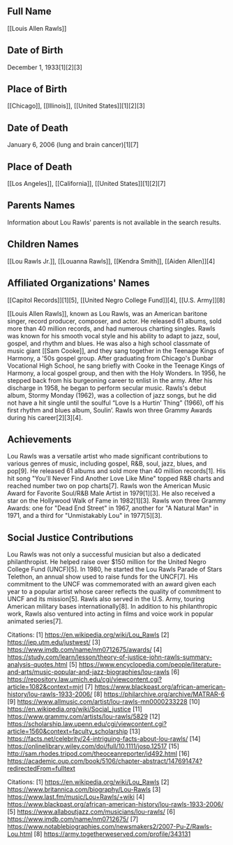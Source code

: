 ## Full Name
[[Louis Allen Rawls]]

## Date of Birth
December 1, 1933[1][2][3]

## Place of Birth
[[Chicago]], [[Illinois]], [[United States]][1][2][3]

## Date of Death
January 6, 2006 (lung and brain cancer)[1][7]

## Place of Death
[[Los Angeles]], [[California]], [[United States]][1][2][7]

## Parents Names
Information about Lou Rawls' parents is not available in the search results.

## Children Names
[[Lou Rawls Jr.]], [[Louanna Rawls]], [[Kendra Smith]], [[Aiden Allen]][4]

## Affiliated Organizations' Names
[[Capitol Records]][1][5],
[[United Negro College Fund]][4],
[[U.S. Army]][8]

[[Louis Allen Rawls]], known as Lou Rawls, was an American baritone singer, record producer, composer, and actor. He released 61 albums, sold more than 40 million records, and had numerous charting singles. Rawls was known for his smooth vocal style and his ability to adapt to jazz, soul, gospel, and rhythm and blues. He was also a high school classmate of music giant [[Sam Cooke]], and they sang together in the Teenage Kings of Harmony, a '50s gospel group. After graduating from Chicago's Dunbar Vocational High School, he sang briefly with Cooke in the Teenage Kings of Harmony, a local gospel group, and then with the Holy Wonders. In 1956, he stepped back from his burgeoning career to enlist in the army. After his discharge in 1958, he began to perform secular music. Rawls's debut album, Stormy Monday (1962), was a collection of jazz songs, but he did not have a hit single until the soulful “Love Is a Hurtin’ Thing” (1966), off his first rhythm and blues album, Soulin’. Rawls won three Grammy Awards during his career[2][3][4].

## Achievements

Lou Rawls was a versatile artist who made significant contributions to various genres of music, including gospel, R&B, soul, jazz, blues, and pop[9]. He released 61 albums and sold more than 40 million records[1]. His hit song "You'll Never Find Another Love Like Mine" topped R&B charts and reached number two on pop charts[7]. Rawls won the American Music Award for Favorite Soul/R&B Male Artist in 1979[1][3]. He also received a star on the Hollywood Walk of Fame in 1982[1][3]. Rawls won three Grammy Awards: one for "Dead End Street" in 1967, another for "A Natural Man" in 1971, and a third for "Unmistakably Lou" in 1977[5][3].

## Social Justice Contributions

Lou Rawls was not only a successful musician but also a dedicated philanthropist. He helped raise over $150 million for the United Negro College Fund (UNCF)[5]. In 1980, he started the Lou Rawls Parade of Stars Telethon, an annual show used to raise funds for the UNCF[7]. His commitment to the UNCF was commemorated with an award given each year to a popular artist whose career reflects the quality of commitment to UNCF and its mission[5]. Rawls also served in the U.S. Army, touring American military bases internationally[8]. In addition to his philanthropic work, Rawls also ventured into acting in films and voice work in popular animated series[7].

Citations:
[1] https://en.wikipedia.org/wiki/Lou_Rawls
[2] https://iep.utm.edu/justwest/
[3] https://www.imdb.com/name/nm0712675/awards/
[4] https://study.com/learn/lesson/theory-of-justice-john-rawls-summary-analysis-quotes.html
[5] https://www.encyclopedia.com/people/literature-and-arts/music-popular-and-jazz-biographies/lou-rawls
[6] https://repository.law.umich.edu/cgi/viewcontent.cgi?article=1082&context=mjrl
[7] https://www.blackpast.org/african-american-history/lou-rawls-1933-2006/
[8] https://philarchive.org/archive/MATRAR-6
[9] https://www.allmusic.com/artist/lou-rawls-mn0000233228
[10] https://en.wikipedia.org/wiki/Social_justice
[11] https://www.grammy.com/artists/lou-rawls/5829
[12] https://scholarship.law.upenn.edu/cgi/viewcontent.cgi?article=1560&context=faculty_scholarship
[13] https://facts.net/celebrity/24-intriguing-facts-about-lou-rawls/
[14] https://onlinelibrary.wiley.com/doi/full/10.1111/josp.12517
[15] http://sam.rhodes.tripod.com/theoceanreporter/id492.html
[16] https://academic.oup.com/book/5106/chapter-abstract/147691474?redirectedFrom=fulltext

Citations:
[1] https://en.wikipedia.org/wiki/Lou_Rawls
[2] https://www.britannica.com/biography/Lou-Rawls
[3] https://www.last.fm/music/Lou+Rawls/+wiki
[4] https://www.blackpast.org/african-american-history/lou-rawls-1933-2006/
[5] https://www.allaboutjazz.com/musicians/lou-rawls/
[6] https://www.imdb.com/name/nm0712675/
[7] https://www.notablebiographies.com/newsmakers2/2007-Pu-Z/Rawls-Lou.html
[8] https://army.togetherweserved.com/profile/343131